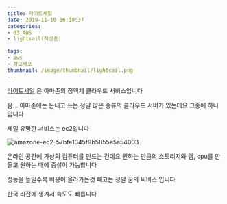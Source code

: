 ```yaml
---
title: 라이트세일
date: 2019-11-10 16:19:37
categories:
- 03_AWS
- lightsail(작성중)

tags: 
- aws
- 장고배포
thumbnail: /image/thumbnail/lightsail.png
---
```


[라이트세일](https://aws.amazon.com/ko/s/lp/epid1014-b/?trk=ps_a131L000005Of2gQAC&trkCampaign=ACQ_Amazon_Lightsail&sc_channel=ps&sc_campaign=acquisition_KR&sc_publisher=google&sc_category=lightsail&sc_country=KR&sc_geo=APAC&sc_outcome=acquisition&sc_medium=ACQ-P|PS-GO|Brand|Desktop|SU|Compute|Lightsail|KR|EN|Text|Lightsail&sc_content=lightsail_e&s_kwcid=AL!4422!3!301818270442!e!!g!!lightsail&ef_id=CjwKCAiAh5_uBRA5EiwASW3IavBPIU77YtNdzflM3qtpamnB1rLejenCmyjNptmvEG5nE6CNFNyjuxoC81oQAvD_BwE:G:s)
은 아마존의 정액제 클라우드 서비스입니다

음... 아마존에는 돈내고 쓰는 정말 많은 종류의 클라우드 서버가 있는데요 
그중에 하나입니다 

제일 유명한 서비스는 ec2입니다

![amazone-ec2-57bfe1345f9b5855e5a54003](https://user-images.githubusercontent.com/12974446/68547351-e1fc5b80-0423-11ea-89f4-383718c55097.jpg)

온라인 공간에 가상의 컴퓨터를 만드는 건데요 원하는 만큼의 스토리지와 램, cpu를 만들고 원하는 때에 증설이 가능합니다

성능을 높일수록 비용이 올라가는것 빼고는 정말 꿈의 써비스 입니다

한국 리전에 생겨서 속도도 빠릅니다
